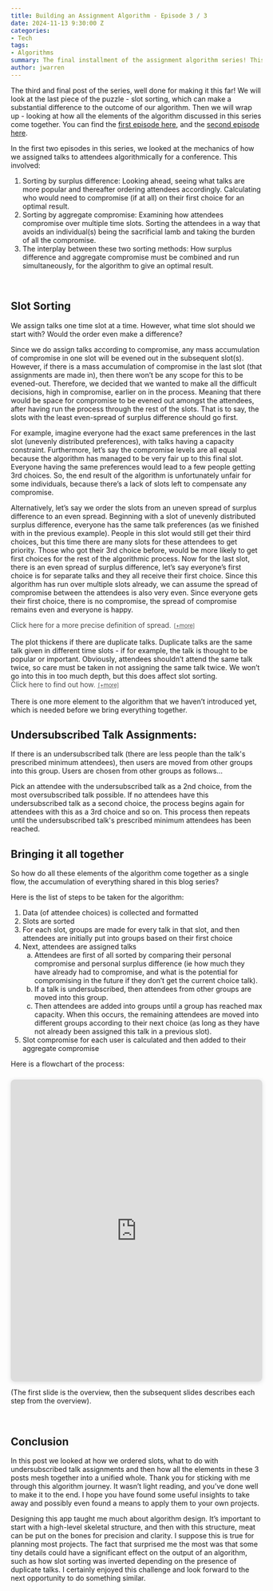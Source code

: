 ```yaml
---
title: Building an Assignment Algorithm - Episode 3 / 3
date: 2024-11-13 9:30:00 Z
categories:
- Tech
tags:
- Algorithms
summary: The final installment of the assignment algorithm series! This episode covers the last piece of the puzzle - slot sorting, as well as wrapping up all that has been discussed in the previous 2 episodes. 
author: jwarren
---
```


<style> 
    summary {
        font-weight: 300;
        display: block;
        font-style: normal;
        cursor: pointer;
    }
    summary::after {
        content: '[+more]';
        text-decoration: underline;
        text-decoration-style: dotted;
        padding-left: 0.5em;
        font-size: 0.8em;
    }
    details[open] > summary::after {
        content: ' [−less]';
    }
    details[open]::before {
        content: '';
        display: block;
        border-top: 1px solid #ccc;
        margin-top: 1em;
    }
    details[open]::after {
        content: '';
        display: block;
        border-top: 1px solid #ccc;
        margin-top: 1em;
        margin-bottom: 1em;
    }
        details {
        font-style: italic;
    }
</style>

<!-- MathJax for the maths equations -->
<script type="text/javascript" async
 src="https://cdn.jsdelivr.net/npm/mathjax@3/es5/tex-mml-chtml.js">
</script>

The third and final post of the series, well done for making it this far! We will look at the last piece of the puzzle - slot sorting, which can make a substantial difference to the outcome of our algorithm. Then we will wrap up - looking at how all the elements of the algorithm discussed in this series come together. You can find the [first episode here]({{site.baseurl}}/2024/10/24/building-an-assignment-algorithm-1.html), and the [second episode here]({{site.baseurl}}/2024/11/04/building-an-assignment-algorithm-2.html). 

In the first two episodes in this series, we looked at the mechanics of how we assigned talks to attendees algorithmically for a conference. This involved: 

1. Sorting by surplus difference: Looking ahead, seeing what talks are more popular and thereafter ordering attendees accordingly. Calculating who would need to compromise (if at all) on their first choice for an optimal result.
2. Sorting by aggregate compromise: Examining how attendees compromise over multiple time slots. Sorting the attendees in a way that avoids an individual(s) being the sacrificial lamb and taking the burden of all the compromise.
3. The interplay between these two sorting methods: How surplus difference and aggregate compromise must be combined and run simultaneously, for the algorithm to give an optimal result.

<br>

## Slot Sorting

We assign talks one time slot at a time. However, what time slot should we start with? Would the order even make a difference?  

Since we do assign talks according to compromise, any mass accumulation of compromise in one slot will be evened out in the subsequent slot(s). However, if there is a mass accumulation of compromise in the last slot (that assignments are made in), then there won’t be any scope for this to be evened-out. Therefore, we decided that we wanted to make all the difficult decisions, high in compromise, earlier on in the process. Meaning that there would be space for compromise to be evened out amongst the attendees, after having run the process through the rest of the slots. That is to say, the slots with the least even-spread of surplus difference should go first.  

For example, imagine everyone had the exact same preferences in the last slot (unevenly distributed preferences), with talks having a capacity constraint. Furthermore, let’s say the compromise levels are all equal because the algorithm has managed to be very fair up to this final slot. Everyone having the same preferences would lead to a few people getting 3rd choices. So, the end result of the algorithm is unfortunately unfair for some individuals, because there’s a lack of slots left to compensate any compromise.  

Alternatively, let’s say we order the slots from an uneven spread of surplus difference to an even spread. Beginning with a slot of unevenly distributed surplus difference, everyone has the same talk preferences (as we finished with in the previous example). People in this slot would still get their third choices, but this time there are many slots for these attendees to get priority. Those who got their 3rd choice before, would be more likely to get first choices for the rest of the algorithmic process. Now for the last slot, there is an even spread of surplus difference, let’s say everyone’s first choice is for separate talks and they all receive their first choice. Since this algorithm has run over multiple slots already, we can assume the spread of compromise between the attendees is also very even. Since everyone gets their first choice, there is no compromise, the spread of compromise remains even and everyone is happy.  

<details><summary>Click here for a more precise definition of spread.</summary>

<br>
<h4>
The spread score:
</h4>
<p>
Spread is a measure given to each slot, representing how oversubscribed the talks within it are. For example, if a slot has many oversubscribed talks, it has an uneven spread and a high “spread score”. If there are no oversubscribed talks, there is an even spread.
</p>

<p>
The spread score is calculated before any assignments are made, using the following process...
</p>

<ol>
    <li><b>The initial oversubscribed score:</b> Each talk is given an initial oversubscribed score based on a sum of what choices people have made for that talk, minus the "venue capacity score". More precise details are given at the <a href="#initialOversubscribedScore">end of this expanding section</a>.</li>
    <li><b>The oversubscribed ranking:</b> Order all the talks by the initial oversubscribed score, irrespective of slot to make an "oversubscribed list". A talk's order in the oversubscribed list is its oversubscribed ranking</li>
    <li><b>The relative oversubscribed score:</b> Subtract each talk's oversubscribed ranking from the total number of talks in the <u>whole conference</u>. Note we <u>don't</u> subtract this from the number of talks in a <u>slot</u>.</li>
    <li><b>The spread score:</b> For all the talks in a given slot, sum the relative oversubscribed scores. This is the slot’s “spread score”. </li>
</ol>

<p>
For example, if a Talk-A from Slot-1 is the most oversubscribed in the oversubscribed list from a 10 talk conference:
</p>

<ul>
    <li>Talk-A's initial oversubscribed ranking = 1</li>
    <li>Talk-A's relative oversubscribed score = 10-1 = 9</li>
    <li>+9 to the Slot-1's spread score</li>
</ul>

<p>
For Talk-B from Slot-2, the last talk in the oversubscribed list (the least oversubscribed):
</p>

<ul>
    <li>Talk-B's initial oversubscribed ranking = 10</li>
    <li>Talk-B's relative oversubscribed score = 10-10 = 0</li>
    <li>+0 to the Slot-2's spread score.</li>
</ul>

<p>
The more oversubscribed the talk, the higher the value given to its associated slot's spread score. Therefore, the more oversubscribed talks a slot has, the higher its spread score, the more uneven its spread. 
</p>

<h4 id="initialOversubscribedScore">
Calculating the initial oversubscribed score:
</h4>

\[IOS = \sum_{i=1}^{nst} CSᵢ - VCS\]

Where...
\[IOS = ${Initial Oversubscribed Score,}\]
\[nst = ${number of slot talks}\]
\[CSᵢ = ${i^th talk's Choice Score} \\
    = \begin{cases} 
    20 & \text{if 1st choice} \\ 
    8 & \text{if 2nd choice} \\ 
    3 & \text{if 3rd choice} \\ 
    \end{cases}\]
\[VCS = ${Venue Capacity Score} = ${Venue Capacity} x 20 \]

<p>
We are assuming there are ony 3 choices here. The choice score is given irrespective of whether everyone gets this first choice. This means that one attendee given a slot of 3 choices will effectively be assigning 3 different choice scores to 3 different talks, no matter which talk is assigned to the attendee in the end.
</p>
<p>
The value attached to the venue capacity score is the equivalent of the room capacity full of 1st choices. So if the capacity is 10 people, this would be the equivalent of 10 x 20 = 200. This accounts for a popular talk having a large venue - it would not necessarily be oversubscribed. 
</p>

</details>

<br>
The plot thickens if there are duplicate talks. Duplicate talks are the same talk given in different time slots - if for example, the talk is thought to be popular or important. Obviously, attendees shouldn’t attend the same talk twice, so care must be taken in not assigning the same talk twice. We won’t go into this in too much depth, but this does affect slot sorting. 

<details><summary>Click here to find out how.</summary>
<br>
<p>
Firstly, slots containing the most duplicate talks go first. Duplicate talks are put at the front so that the most forced choices happen at the beginning, meaning that the attendees’ aggregate compromise has time (/remaining slots to assign) to even out, in comparison to other attendees, by the end of the algorithm.  
</p>
<p>
Next, we sort by how spread-out choices are. Duplicate talk slots with an even spread of choices to go first. This way, users aren't assigned a bad set of choices because the good assignments are no longer possible. This would be due to the previously assigned slots, which were oversubscribed (and therefore compromise high). Whereas as we discussed earlier, we want non-duplicate talk slots with a small spread (ie as many oversubscribed talks as possible) to go first. This is so that again, we generate as much compromise at the beginning of the algorithm run as possible, which will then even out over all the delegates by the end. After trialling and testing this method, we found it led to optimal results. 
</p>
</details>

<br>
There is one more element to the algorithm that we haven’t introduced yet, which is needed before we bring everything together.  

## Undersubscribed Talk Assignments:

If there is an undersubscribed talk (there are less people than the talk's prescribed minimum attendees), then users are moved from other groups into this group. Users are chosen from other groups as follows… 

Pick an attendee with the undersubscribed talk as a 2nd choice, from the most oversubscribed talk possible. If no attendees have this undersubscribed talk as a second choice, the process begins again for attendees with this as a 3rd choice and so on. This process then repeats until the undersubscribed talk's prescribed minimum attendees has been reached. 

## Bringing it all together 

So how do all these elements of the algorithm come together as a single flow, the accumulation of everything shared in this blog series?  

Here is the list of steps to be taken for the algorithm:

1. Data (of attendee choices) is collected and formatted 
2. Slots are sorted 
3. For each slot, groups are made for every talk in that slot, and then attendees are initially put into groups based on their first choice 
4. Next, attendees are assigned talks
    <ol type="a">
        <li>Attendees are first of all sorted by comparing their personal compromise and personal surplus difference (ie how much they have already had to compromise, and what is the potential for compromising in the future if they don’t get the current choice talk). </li>
        <li>If a talk is undersubscribed, then attendees from other groups are moved into this group. </li>
        <li>Then attendees are added into groups until a group has reached max capacity. When this occurs, the remaining attendees are moved into different groups according to their next choice (as long as they have not already been assigned this talk in a previous slot). </li>
    </ol>
5. Slot compromise for each user is calculated and then added to their aggregate compromise 

Here is a flowchart of the process:

<div style="position: relative; width: 100%; height: 0; padding-top: 120.0000%;
 padding-bottom: 0; box-shadow: 0 2px 8px 0 rgba(63,69,81,0.16); margin-top: 1.6em; margin-bottom: 0.9em; overflow: hidden;
 border-radius: 8px; will-change: transform;">
  <iframe title="Flowchart representing the entire algorithm" loading="lazy" style="position: absolute; width: 100%; height: 100%; top: 0; left: 0; border: none; padding: 0;margin: 0;"
    src="https://www.canva.com/design/DAGUMczeZ0g/zzjhOfeMNDN88TuDguYPyg/view?embed" allowfullscreen="allowfullscreen" allow="fullscreen">
  </iframe>
</div>

(The first slide is the overview, then the subsequent slides describes each step from the overview). 

<br>

## Conclusion

In this post we looked at how we ordered slots, what to do with undersubscribed talk assignments and then how all the elements in these 3 posts mesh together into a unified whole. Thank you for sticking with me through this algorithm journey. It wasn’t light reading, and you’ve done well to make it to the end. I hope you have found some useful insights to take away and possibly even found a means to apply them to your own projects.  

Designing this app taught me much about algorithm design. It’s important to start with a high-level skeletal structure, and then with this structure, meat can be put on the bones for precision and clarity. I suppose this is true for planning most projects. The fact that surprised me the most was that some tiny details could have a significant effect on the output of an algorithm, such as how slot sorting was inverted depending on the presence of duplicate talks. I certainly enjoyed this challenge and look forward to the next opportunity to do something similar. 